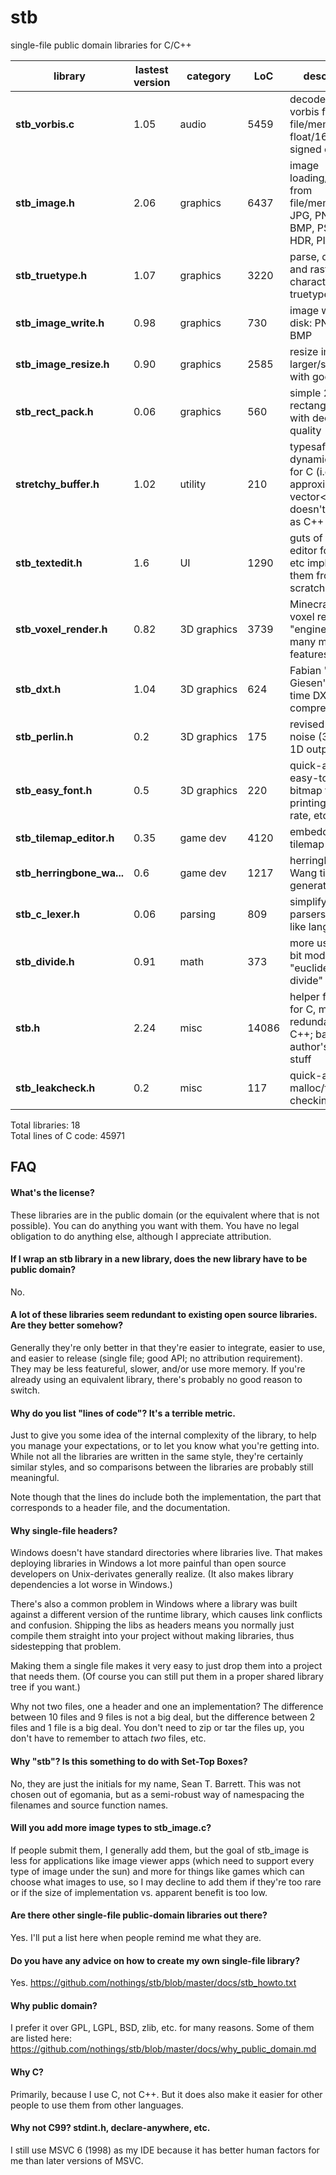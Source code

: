 <!---   THIS FILE IS AUTOMATICALLY GENERATED, DO NOT CHANGE IT BY HAND   --->

stb
===

single-file public domain libraries for C/C++

library    | lastest version | category | LoC | description
--------------------- | ---- | -------- | --- | --------------------------------
**stb_vorbis.c** | 1.05 | audio | 5459 | decode ogg vorbis files from file/memory to float/16-bit signed output
**stb_image.h** | 2.06 | graphics | 6437 | image loading/decoding from file/memory: JPG, PNG, TGA, BMP, PSD, GIF, HDR, PIC
**stb_truetype.h** | 1.07 | graphics | 3220 | parse, decode, and rasterize characters from truetype fonts
**stb_image_write.h** | 0.98 | graphics | 730 | image writing to disk: PNG, TGA, BMP
**stb_image_resize.h** | 0.90 | graphics | 2585 | resize images larger/smaller with good quality
**stb_rect_pack.h** | 0.06 | graphics | 560 | simple 2D rectangle packer with decent quality
**stretchy_buffer.h** | 1.02 | utility | 210 | typesafe dynamic array for C (i.e. approximation to vector<>), doesn't compile as C++
**stb_textedit.h** | 1.6 | UI | 1290 | guts of a text editor for games etc implementing them from scratch
**stb_voxel_render.h** | 0.82 | 3D&nbsp;graphics | 3739 | Minecraft-esque voxel rendering "engine" with many more features
**stb_dxt.h** | 1.04 | 3D&nbsp;graphics | 624 | Fabian "ryg" Giesen's real-time DXT compressor
**stb_perlin.h** | 0.2 | 3D&nbsp;graphics | 175 | revised Perlin noise (3D input, 1D output)
**stb_easy_font.h** | 0.5 | 3D&nbsp;graphics | 220 | quick-and-dirty easy-to-deploy bitmap font for printing frame rate, etc
**stb_tilemap_editor.h** | 0.35 | game&nbsp;dev | 4120 | embeddable tilemap editor
**stb_herringbone_wa...** | 0.6 | game&nbsp;dev | 1217 | herringbone Wang tile map generator
**stb_c_lexer.h** | 0.06 | parsing | 809 | simplify writing parsers for C-like languages
**stb_divide.h** | 0.91 | math | 373 | more useful 32-bit modulus e.g. "euclidean divide"
**stb.h** | 2.24 | misc | 14086 | helper functions for C, mostly redundant in C++; basically author's personal stuff
**stb_leakcheck.h** | 0.2 | misc | 117 | quick-and-dirty malloc/free leak-checking

Total libraries: 18  
Total lines of C code: 45971


FAQ
---

#### What's the license?

These libraries are in the public domain (or the equivalent where that is not
possible). You can do anything you want with them. You have no legal obligation
to do anything else, although I appreciate attribution.

#### If I wrap an stb library in a new library, does the new library have to be public domain?

No.

#### A lot of these libraries seem redundant to existing open source libraries. Are they better somehow?

Generally they're only better in that they're easier to integrate,
easier to use, and easier to release (single file; good API; no
attribution requirement). They may be less featureful, slower,
and/or use more memory. If you're already using an equivalent
library, there's probably no good reason to switch.

#### Why do you list "lines of code"? It's a terrible metric.

Just to give you some idea of the internal complexity of the library,
to help you manage your expectations, or to let you know what you're
getting into. While not all the libraries are written in the same
style, they're certainly similar styles, and so comparisons between
the libraries are probably still meaningful.

Note though that the lines do include both the implementation, the
part that corresponds to a header file, and the documentation.

#### Why single-file headers?

Windows doesn't have standard directories where libraries
live. That makes deploying libraries in Windows a lot more
painful than open source developers on Unix-derivates generally
realize. (It also makes library dependencies a lot worse in Windows.)

There's also a common problem in Windows where a library was built
against a different version of the runtime library, which causes
link conflicts and confusion. Shipping the libs as headers means
you normally just compile them straight into your project without
making libraries, thus sidestepping that problem.

Making them a single file makes it very easy to just
drop them into a project that needs them. (Of course you can
still put them in a proper shared library tree if you want.)

Why not two files, one a header and one an implementation?
The difference between 10 files and 9 files is not a big deal,
but the difference between 2 files and 1 file is a big deal.
You don't need to zip or tar the files up, you don't have to
remember to attach *two* files, etc.

#### Why "stb"? Is this something to do with Set-Top Boxes?

No, they are just the initials for my name, Sean T. Barrett.
This was not chosen out of egomania, but as a semi-robust
way of namespacing the filenames and source function names.

#### Will you add more image types to stb_image.c?

If people submit them, I generally add them, but the goal of stb_image
is less for applications like image viewer apps (which need to support
every type of image under the sun) and more for things like games which
can choose what images to use, so I may decline to add them if they're
too rare or if the size of implementation vs. apparent benefit is too low.

#### Are there other single-file public-domain libraries out there?

Yes. I'll put a list here when people remind me what they are.

#### Do you have any advice on how to create my own single-file library?

Yes. https://github.com/nothings/stb/blob/master/docs/stb_howto.txt

#### Why public domain?

I prefer it over GPL, LGPL, BSD, zlib, etc. for many reasons.
Some of them are listed here:
https://github.com/nothings/stb/blob/master/docs/why_public_domain.md

#### Why C?

Primarily, because I use C, not C++. But it does also make it easier
for other people to use them from other languages.

#### Why not C99? stdint.h, declare-anywhere, etc.

I still use MSVC 6 (1998) as my IDE because it has better human factors
for me than later versions of MSVC.



